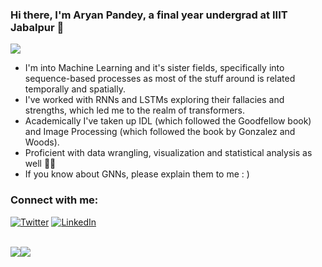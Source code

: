 ### Hi there, I'm Aryan Pandey, a final year undergrad at IIIT Jabalpur 👋
![](https://komarev.com/ghpvc/?username=aryan1113&color=ac456f)

- I'm into Machine Learning and it's sister fields, specifically into sequence-based processes as most of the stuff around is related temporally and spatially.
- I've worked with RNNs and LSTMs exploring their fallacies and strengths, which led me to the realm of transformers.
- Academically I've taken up IDL (which followed the Goodfellow book) and Image Processing (which followed the book by Gonzalez  and Woods).
- Proficient with data wrangling, visualization and statistical analysis as well 🏃‍♂️
- If you know about GNNs, please explain them to me : )


<h3> Connect with me: </h3>

<!-- [<img align="left" alt="my Website" src="https://img.shields.io/badge/website-000000?style=for-the-badge&logo=About.me&logoColor=white" />][website] -->
[<img alt="Twitter" src="https://img.shields.io/badge/Twitter-1DA1F2?style=for-the-badge&logo=twitter&logoColor=black" />][twitter]
[<img  alt="LinkedIn" src="https://img.shields.io/badge/LinkedIn-0077B5?style=for-the-badge&logo=linkedin&logoColor=black" />][linkedin]
<br />


<br />
<div align="center">
  <div style="display: flex;">
    <img src="https://github-readme-stats.vercel.app/api/top-langs/?username=aryan1113&layout=compact&show_icons=true&title_color=ffffff&icon_color=34abeb&text_color=daf7dc&bg_color=151515" style="vertical-align: top;" />
    <img src="https://github-readme-stats.vercel.app/api?username=aryan1113&show_icons=true&title_color=ffffff&icon_color=34abeb&text_color=daf7dc&bg_color=151515" />
  </div>
</div>

[twitter]: https://twitter.com/aisehiaryan
[linkedin]: https://linkedin.com/in/aryan1113
